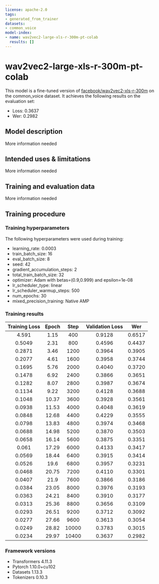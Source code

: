 ```yaml
---
license: apache-2.0
tags:
- generated_from_trainer
datasets:
- common_voice
model-index:
- name: wav2vec2-large-xls-r-300m-pt-colab
  results: []
---
```


<!-- This model card has been generated automatically according to the information the Trainer had access to. You
should probably proofread and complete it, then remove this comment. -->

# wav2vec2-large-xls-r-300m-pt-colab

This model is a fine-tuned version of [facebook/wav2vec2-xls-r-300m](https://huggingface.co/facebook/wav2vec2-xls-r-300m) on the common_voice dataset.
It achieves the following results on the evaluation set:
- Loss: 0.3637
- Wer: 0.2982

## Model description

More information needed

## Intended uses & limitations

More information needed

## Training and evaluation data

More information needed

## Training procedure

### Training hyperparameters

The following hyperparameters were used during training:
- learning_rate: 0.0003
- train_batch_size: 16
- eval_batch_size: 8
- seed: 42
- gradient_accumulation_steps: 2
- total_train_batch_size: 32
- optimizer: Adam with betas=(0.9,0.999) and epsilon=1e-08
- lr_scheduler_type: linear
- lr_scheduler_warmup_steps: 500
- num_epochs: 30
- mixed_precision_training: Native AMP

### Training results

| Training Loss | Epoch | Step  | Validation Loss | Wer    |
|:-------------:|:-----:|:-----:|:---------------:|:------:|
| 4.591         | 1.15  | 400   | 0.9128          | 0.6517 |
| 0.5049        | 2.31  | 800   | 0.4596          | 0.4437 |
| 0.2871        | 3.46  | 1200  | 0.3964          | 0.3905 |
| 0.2077        | 4.61  | 1600  | 0.3958          | 0.3744 |
| 0.1695        | 5.76  | 2000  | 0.4040          | 0.3720 |
| 0.1478        | 6.92  | 2400  | 0.3866          | 0.3651 |
| 0.1282        | 8.07  | 2800  | 0.3987          | 0.3674 |
| 0.1134        | 9.22  | 3200  | 0.4128          | 0.3688 |
| 0.1048        | 10.37 | 3600  | 0.3928          | 0.3561 |
| 0.0938        | 11.53 | 4000  | 0.4048          | 0.3619 |
| 0.0848        | 12.68 | 4400  | 0.4229          | 0.3555 |
| 0.0798        | 13.83 | 4800  | 0.3974          | 0.3468 |
| 0.0688        | 14.98 | 5200  | 0.3870          | 0.3503 |
| 0.0658        | 16.14 | 5600  | 0.3875          | 0.3351 |
| 0.061         | 17.29 | 6000  | 0.4133          | 0.3417 |
| 0.0569        | 18.44 | 6400  | 0.3915          | 0.3414 |
| 0.0526        | 19.6  | 6800  | 0.3957          | 0.3231 |
| 0.0468        | 20.75 | 7200  | 0.4110          | 0.3301 |
| 0.0407        | 21.9  | 7600  | 0.3866          | 0.3186 |
| 0.0384        | 23.05 | 8000  | 0.3976          | 0.3193 |
| 0.0363        | 24.21 | 8400  | 0.3910          | 0.3177 |
| 0.0313        | 25.36 | 8800  | 0.3656          | 0.3109 |
| 0.0293        | 26.51 | 9200  | 0.3712          | 0.3092 |
| 0.0277        | 27.66 | 9600  | 0.3613          | 0.3054 |
| 0.0249        | 28.82 | 10000 | 0.3783          | 0.3015 |
| 0.0234        | 29.97 | 10400 | 0.3637          | 0.2982 |


### Framework versions

- Transformers 4.11.3
- Pytorch 1.10.0+cu102
- Datasets 1.13.3
- Tokenizers 0.10.3
